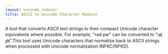 ```yaml
---
layout: unicode_reducer
title: ASCII to Unicode Character Reducer
---
```

A tool that converts ASCII text strings to their compact Unicode character equivalents where possible. For example, "rad.pw" can be converted to "㎭.㎺".This tool uses Unicode characters that normalize back to ASCII strings when processed with Unicode normalization (NFKC/NFKD).